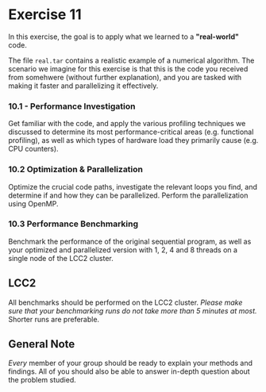 # Exercise 11

In this exercise, the goal is to apply what we learned to a **"real-world"** code.

The file `real.tar` contains a realistic example of a numerical algorithm. The scenario we imagine for this exercise is that this is the code you received from somehwere (without further explanation), and you are tasked with making it faster and parallelizing it effectively.

### 10.1 - Performance Investigation 

Get familiar with the code, and apply the various profiling techniques we discussed to determine its most performance-critical areas (e.g. functional profiling), as well as which types of hardware load they primarily cause (e.g. CPU counters).

### 10.2 Optimization & Parallelization

Optimize the crucial code paths, investigate the relevant loops you find, and determine if and how they can be parallelized. Perform the parallelization using OpenMP.

### 10.3 Performance Benchmarking

Benchmark the performance of the original sequential program, as well as your optimized and parallelized version with 1, 2, 4 and 8 threads on a single node of the LCC2 cluster.

## LCC2
All benchmarks should be performed on the LCC2 cluster. *Please make sure that your benchmarking runs do not take more than 5 minutes at most.* Shorter runs are preferable.

## General Note
*Every* member of your group should be ready to explain your methods and findings. All of you should also be able to answer in-depth question about the problem studied.
